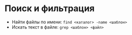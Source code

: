 # Поиск и фильтрация

- Найти файлы по имени: `find <каталог> -name <шаблон>`
- Искать текст в файле: `grep <шаблон> <файл>`
